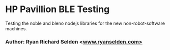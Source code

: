 # HP Pavillion BLE Testing
Testing the noble and bleno nodejs libraries for the new non-robot-software machines.

### Author: Ryan Richard Selden <www.ryanselden.com>